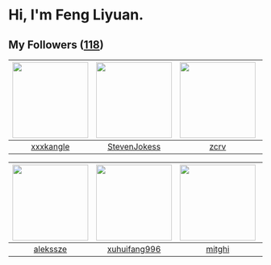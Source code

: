 # Hi, I'm Feng Liyuan.

## My Followers ([118](https://github.com/SunRunAway?tab=followers))

| <img src="https://avatars.githubusercontent.com/u/88874211?v=4" width="150" height="150" /> | <img src="https://avatars.githubusercontent.com/u/71307974?v=4" width="150" height="150" /> | <img src="https://avatars.githubusercontent.com/u/119645983?v=4" width="150" height="150" /> | <img src="https://avatars.githubusercontent.com/u/49479987?v=4" width="150" height="150" /> |
| :-----------------------------------------------------------------------------------------: | :-----------------------------------------------------------------------------------------: | :------------------------------------------------------------------------------------------: | :-----------------------------------------------------------------------------------------: |
|                          [xxxkangle](https://github.com/xxxkangle)                          |                       [StevenJokess](https://github.com/StevenJokess)                       |                                [zcrv](https://github.com/zcrv)                               |                              [bo-er](https://github.com/bo-er)                              |

| <img src="https://avatars.githubusercontent.com/u/65283311?v=4" width="150" height="150" /> | <img src="https://avatars.githubusercontent.com/u/50138288?v=4" width="150" height="150" /> | <img src="https://avatars.githubusercontent.com/u/55898975?v=4" width="150" height="150" /> | <img src="https://avatars.githubusercontent.com/u/46620760?v=4" width="150" height="150" /> |
| :-----------------------------------------------------------------------------------------: | :-----------------------------------------------------------------------------------------: | :-----------------------------------------------------------------------------------------: | :-----------------------------------------------------------------------------------------: |
|                           [alekssze](https://github.com/alekssze)                           |                       [xuhuifang996](https://github.com/xuhuifang996)                       |                             [mitghi](https://github.com/mitghi)                             |                        [pleiadesian](https://github.com/pleiadesian)                        |